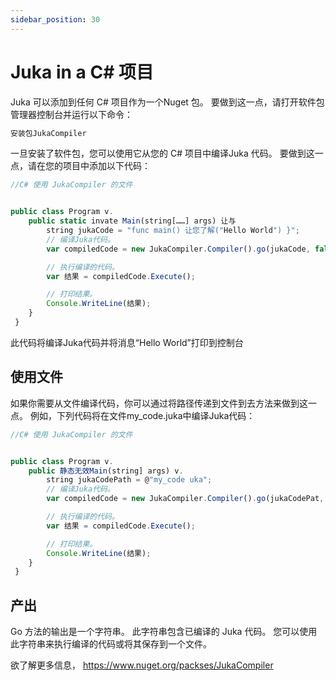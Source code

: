 ```yaml
---
sidebar_position: 30
---
```


# Juka in a C# 项目


Juka 可以添加到任何 C# 项目作为一个Nuget 包。 要做到这一点，请打开软件包管理器控制台并运行以下命令：

```jsx
安装包JukaCompiler
```

一旦安装了软件包，您可以使用它从您的 C# 项目中编译Juka 代码。 要做到这一点，请在您的项目中添加以下代码：

```jsx
//C# 使用 JukaCompiler 的文件


public class Program v.
    public static invate Main(string[……] args) 让与
        string jukaCode = "func main() 让您了解("Hello World") }";
        // 编译Juka代码。
        var compiledCode = new JukaCompiler.Compiler().go(jukaCode, false);

        // 执行编译的代码。
        var 结果 = compiledCode.Execute();

        // 打印结果。
        Console.WriteLine(结果);
    }
 }
```
此代码将编译Juka代码并将消息“Hello World”打印到控制台

## 使用文件
如果你需要从文件编译代码，你可以通过将路径传递到文件到去方法来做到这一点。 例如，下列代码将在文件my_code.juka中编译Juka代码：

```jsx
//C# 使用 JukaCompiler 的文件


public class Program v.
    public 静态无效Main(string] args) v.
        string jukaCodePath = @"my_code uka";
        // 编译Juka代码。
        var compiledCode = new JukaCompiler.Compiler().go(jukaCodePat, false);

        // 执行编译的代码。
        var 结果 = compiledCode.Execute();

        // 打印结果。
        Console.WriteLine(结果);
    }
 }
```

## 产出
Go 方法的输出是一个字符串。 此字符串包含已编译的 Juka 代码。 您可以使用此字符串来执行编译的代码或将其保存到一个文件。

欲了解更多信息， https://www.nuget.org/packses/JukaCompiler
